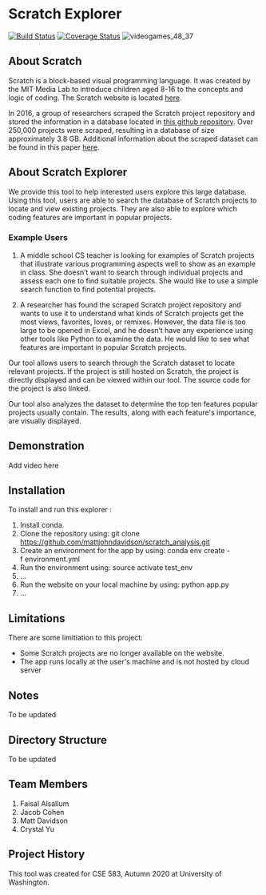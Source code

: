 # Scratch Explorer
[![Build Status](https://travis-ci.com/mattjohndavidson/scratch_analysis.svg?branch=main)](https://travis-ci.com/github/mattjohndavidson/scratch_analysis)
[![Coverage Status](https://coveralls.io/repos/github/mattjohndavidson/scratch_analysis/badge.svg?branch=main)](https://coveralls.io/github/mattjohndavidson/scratch_analysis?branch=main)
![videogames_48_37](https://user-images.githubusercontent.com/56270805/102248582-29baa580-3eb6-11eb-8b7f-d34037d3ad51.jpg)

## About Scratch
Scratch is a block-based visual programming language. 
It was created by the MIT Media Lab to introduce children aged 8-16 to the concepts and logic of coding. 
The Scratch website is located [here](https://scratch.mit.edu).

In 2016, a group of researchers scraped the Scratch project repository and stored the information in a database located in [this github repository](https://github.com/TUDelftScratchLab/ScratchDataset). 
Over 250,000 projects were scraped, resulting in a database of size approximately 3.8 GB.
Additional information about the scraped dataset can be found in this paper [here](https://www.computer.org/csdl/pds/api/csdl/proceedings/download-article/12OmNzUPptD/pdf).     

## About Scratch Explorer
We provide this tool to help interested users explore this large database. 
Using this tool, users are able to search the database of Scratch projects to locate and view existing projects.
They are also able to explore which coding features are important in popular projects.

### Example Users
1. A middle school CS teacher is looking for examples of Scratch projects that illustrate various programming aspects well to show as an example in class. She doesn’t want to search through individual projects and assess each one to find suitable projects. She would like to use a simple search function to find potential projects.

2. A researcher has found the scraped Scratch project repository and wants to use it to understand what kinds of Scratch projects get the most views, favorites, loves, or remixes. However, the data file is too large to be opened in Excel, and he doesn’t have any experience using other tools like Python to examine the data. He would like to see what features are important in popular Scratch projects.


Our tool allows users to search through the Scratch dataset to locate relevant projects. If the project is still hosted on Scratch, the project is directly displayed and can be viewed within our tool. The source code for the project is also linked. 

Our tool also analyzes the dataset to determine the top ten features popular projects usually contain. The results, along with each feature's importance, are visually displayed.

## Demonstration
Add video here

## Installation
To install and run this explorer :
1. Install conda.
2. Clone the repository using: git clone https://github.com/mattjohndavidson/scratch_analysis.git
3. Create an environment for the app by using: conda env create -f environment.yml
4. Run the environment using: source activate test_env
5. ...
6. Run the website on your local machine by using: python app.py
7. ...


## Limitations
There are some limitiation to this project:
- Some Scratch projects are no longer available on the website.
- The app runs locally at the user's machine and is not hosted by cloud server



## Notes
To be updated

## Directory Structure
To be updated

## Team Members
1. Faisal Alsallum
2. Jacob Cohen
3. Matt Davidson
4. Crystal Yu

## Project History
This tool was created for CSE 583, Autumn 2020 at University of Washington.
